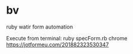 # bv
ruby watir form automation

Execute from terminal:
ruby specForm.rb chrome https://jotformeu.com/201882323530347
